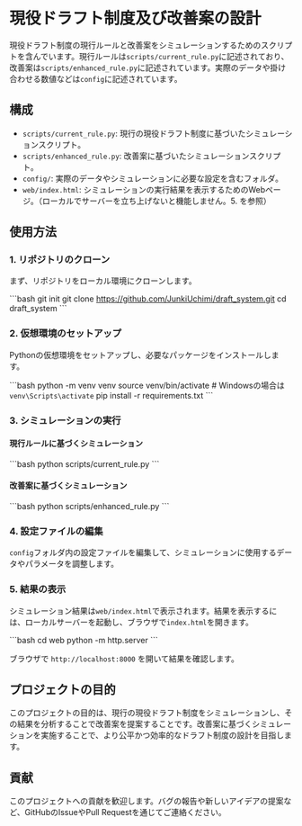 
# 現役ドラフト制度及び改善案の設計

現役ドラフト制度の現行ルールと改善案をシミュレーションするためのスクリプトを含んでいます。現行ルールは`scripts/current_rule.py`に記述されており、改善案は`scripts/enhanced_rule.py`に記述されています。実際のデータや掛け合わせる数値などは`config`に記述されています。

## 構成

- `scripts/current_rule.py`: 現行の現役ドラフト制度に基づいたシミュレーションスクリプト。
- `scripts/enhanced_rule.py`: 改善案に基づいたシミュレーションスクリプト。
- `config/`: 実際のデータやシミュレーションに必要な設定を含むフォルダ。
- `web/index.html`: シミュレーションの実行結果を表示するためのWebページ。（ローカルでサーバーを立ち上げないと機能しません。5. を参照）

## 使用方法

### 1. リポジトリのクローン

まず、リポジトリをローカル環境にクローンします。

\`\`\`bash
git init
git clone https://github.com/JunkiUchimi/draft_system.git
cd draft_system
\`\`\`

### 2. 仮想環境のセットアップ

Pythonの仮想環境をセットアップし、必要なパッケージをインストールします。

\`\`\`bash
python -m venv venv
source venv/bin/activate  # Windowsの場合は `venv\Scripts\activate`
pip install -r requirements.txt
\`\`\`

### 3. シミュレーションの実行

#### 現行ルールに基づくシミュレーション

\`\`\`bash
python scripts/current_rule.py
\`\`\`

#### 改善案に基づくシミュレーション

\`\`\`bash
python scripts/enhanced_rule.py
\`\`\`

### 4. 設定ファイルの編集

`config`フォルダ内の設定ファイルを編集して、シミュレーションに使用するデータやパラメータを調整します。

### 5. 結果の表示

シミュレーション結果は`web/index.html`で表示されます。結果を表示するには、ローカルサーバーを起動し、ブラウザで`index.html`を開きます。

\`\`\`bash
cd web
python -m http.server
\`\`\`

ブラウザで `http://localhost:8000` を開いて結果を確認します。

## プロジェクトの目的

このプロジェクトの目的は、現行の現役ドラフト制度をシミュレーションし、その結果を分析することで改善案を提案することです。改善案に基づくシミュレーションを実施することで、より公平かつ効率的なドラフト制度の設計を目指します。

## 貢献

このプロジェクトへの貢献を歓迎します。バグの報告や新しいアイデアの提案など、GitHubのIssueやPull Requestを通じてご連絡ください。

